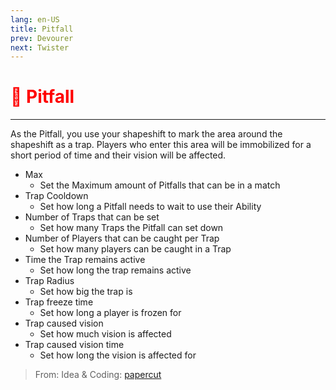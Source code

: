 ```yaml
---
lang: en-US
title: Pitfall
prev: Devourer
next: Twister
---
```


# <font color=red>🤸 <b>Pitfall</b></font> <Badge text="Hindering" type="tip" vertical="middle"/>
---

As the Pitfall, you use your shapeshift to mark the area around the shapeshift as a trap. Players who enter this area will be immobilized for a short period of time and their vision will be affected.
* Max
  * Set the Maximum amount of Pitfalls that can be in a match
* Trap Cooldown
  * Set how long a Pitfall needs to wait to use their Ability
* Number of Traps that can be set
  * Set how many Traps the Pitfall can set down
* Number of Players that can be caught per Trap
  * Set how many players can be caught in a Trap
* Time the Trap remains active
  * Set how long the trap remains active
* Trap Radius
  * Set how big the trap is
* Trap freeze time
  * Set how long a player is frozen for
* Trap caused vision
  * Set how much vision is affected
* Trap caused vision time
  * Set how long the vision is affected for

> From: Idea & Coding: [papercut](https://github.com/lars-wu)
